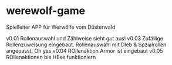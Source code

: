 # werewolf-game
Spielleiter APP für Werwölfe vom Düsterwald

v0.01 Rollenauswahl und Zählweise sieht gut aus!
v0.03 Zufällige Rollenzuweisung eingebaut. Rollenauswahl mit DIeb & Spzialrollen angepasst. Oh yes
v0.04 ROllenaktion Armor ist eingebaut
v0.05 ROllenaktionen bis HExe funktioniern